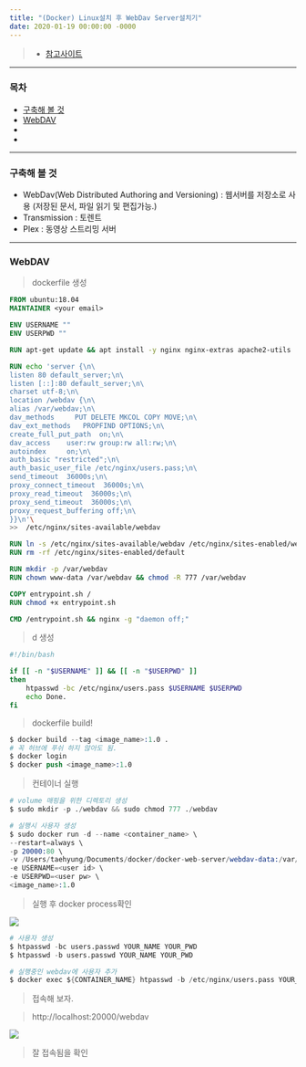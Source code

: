 ```yaml
---
title: "(Docker) Linux설치 후 WebDav Server설치기"
date: 2020-01-19 00:00:00 -0000
---
```


> * [참고사이트](https://alexonepath.github.io/category/docker/guide/container-1-home.html)

---

### 목차

* [구축해 볼 것](#구축해-볼-것)
* [WebDAV](#WebDAV)
* [](#)
* [](#)

---

### 구축해 볼 것

* WebDav(Web Distributed Authoring and Versioning) : 웹서버를 저장소로 사용 (저장된 문서, 파일 읽기 및 편집가능.)
* Transmission : 토렌트
* Plex : 동영상 스트리밍 서버

---

### WebDAV

> dockerfile 생성

```dockerfile
FROM ubuntu:18.04
MAINTAINER <your email>

ENV USERNAME ""
ENV USERPWD ""

RUN apt-get update && apt install -y nginx nginx-extras apache2-utils

RUN echo 'server {\n\
listen 80 default_server;\n\
listen [::]:80 default_server;\n\
charset utf-8;\n\
location /webdav {\n\
alias /var/webdav;\n\
dav_methods     PUT DELETE MKCOL COPY MOVE;\n\
dav_ext_methods   PROPFIND OPTIONS;\n\
create_full_put_path  on;\n\
dav_access    user:rw group:rw all:rw;\n\
autoindex     on;\n\
auth_basic "restricted";\n\
auth_basic_user_file /etc/nginx/users.pass;\n\
send_timeout  36000s;\n\
proxy_connect_timeout  36000s;\n\
proxy_read_timeout  36000s;\n\
proxy_send_timeout  36000s;\n\
proxy_request_buffering off;\n\
}}\n'\
>>  /etc/nginx/sites-available/webdav

RUN ln -s /etc/nginx/sites-available/webdav /etc/nginx/sites-enabled/webdav
RUN rm -rf /etc/nginx/sites-enabled/default

RUN mkdir -p /var/webdav
RUN chown www-data /var/webdav && chmod -R 777 /var/webdav

COPY entrypoint.sh /
RUN chmod +x entrypoint.sh

CMD /entrypoint.sh && nginx -g "daemon off;"
```

> d 생성

```sh
#!/bin/bash

if [[ -n "$USERNAME" ]] && [[ -n "$USERPWD" ]]
then
    htpasswd -bc /etc/nginx/users.pass $USERNAME $USERPWD
	echo Done.
fi
```

> dockerfile build!

```s
$ docker build --tag <image_name>:1.0 .
# 꼭 허브에 푸쉬 하지 않아도 됨.
$ docker login
$ docker push <image_name>:1.0
```

> 컨테이너 실행

```s
# volume 매핑을 위한 디렉토리 생성
$ sudo mkdir -p ./webdav && sudo chmod 777 ./webdav
```

```s
# 실행시 사용자 생성
$ sudo docker run -d --name <container_name> \
--restart=always \
-p 20000:80 \
-v /Users/taehyung/Documents/docker/docker-web-server/webdav-data:/var/webdav \
-e USERNAME=<user id> \
-e USERPWD=<user pw> \
<image_name>:1.0
```

> 실행 후 docker process확인

![](/file/image/docker-linux-webdav_Image_01.png)

```s
# 사용자 생성
$ htpasswd -bc users.passwd YOUR_NAME YOUR_PWD
$ htpasswd -b users.passwd YOUR_NAME YOUR_PWD
```

```s
# 실행중인 webdav에 사용자 추가
$ docker exec ${CONTAINER_NAME} htpasswd -b /etc/nginx/users.pass YOUR_NAME YOUR_PWD
```

> 접속해 보자.

> http://localhost:20000/webdav

![](/file/image/docker-linux-webdav_Image_02.png)

> 잘 접속됨을 확인